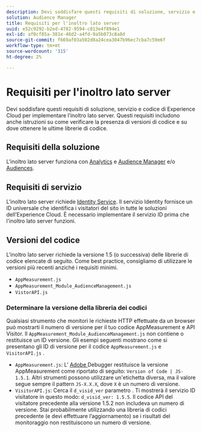 ```yaml
---
description: Devi soddisfare questi requisiti di soluzione, servizio e codice di Experience Cloud per implementare l’inoltro lato server. Questi requisiti includono anche istruzioni su come verificare la presenza di versioni di codice e su dove ottenere le ultime librerie di codice.
solution: Audience Manager
title: Requisiti per l'inoltro lato server
uuid: e52c9292-b2ed-4782-9594-c813e4f894e1
exl-id: af0cf85a-381e-46d2-a4fd-9a5b073c8a8d
source-git-commit: f669af03a502d8a24cea3047b96ec7cba7c59e6f
workflow-type: tm+mt
source-wordcount: '315'
ht-degree: 2%

---
```


# Requisiti per l&#39;inoltro lato server

Devi soddisfare questi requisiti di soluzione, servizio e codice di Experience Cloud per implementare l’inoltro lato server. Questi requisiti includono anche istruzioni su come verificare la presenza di versioni di codice e su dove ottenere le ultime librerie di codice.

## Requisiti della soluzione

L&#39;inoltro lato server funziona con [Analytics](https://www.adobe.com/data-analytics-cloud/analytics.html) e [Audience Manager](https://www.adobe.com/data-analytics-cloud/audience-manager.html) e/o [Audiences](https://experienceleague.adobe.com/docs/core-services/interface/audiences/audience-library.html).

## Requisiti di servizio

L&#39;inoltro lato server richiede [Identity Service](https://experienceleague.adobe.com/docs/id-service/using/home.html). Il servizio Identity fornisce un ID universale che identifica i visitatori del sito in tutte le soluzioni dell’Experience Cloud. È necessario implementare il servizio ID prima che l&#39;inoltro lato server funzioni.

## Versioni del codice

L&#39;inoltro lato server richiede la versione 1.5 (o successiva) delle librerie di codice elencate di seguito. Come best practice, consigliamo di utilizzare le versioni più recenti anziché i requisiti minimi.

* `AppMeasurement.js`
* `AppMeasurement_Module_AudienceManagement.js`
* `VistorAPI.js`

### Determinare la versione della libreria dei codici

Qualsiasi strumento che monitori le richieste HTTP effettuate da un browser può mostrarti il numero di versione per il tuo codice AppMeasurement e API Visitor. Il `AppMeasurement_Module_AudienceManagement.js` non contiene o restituisce un ID versione. Gli esempi seguenti mostrano come si presentano gli ID di versione per il codice `AppMeasurement.js` e `VisitorAPI.js` .

* `AppMeasurement.js`: L’ [Adobe ](https://experienceleague.adobe.com/docs/analytics/implementation/validate/debugger.html) Debugger restituisce la versione AppMeasurement come riportato di seguito:  `Version of Code | JS-1.5.1`. Altri strumenti possono utilizzare un&#39;etichetta diversa, ma il valore segue sempre il pattern `JS-X.X.X`, dove `X` è un numero di versione.
* `VisitorAPI.js`: Cerca il  `d_visid_ver` parametro . Ti mostrerà il servizio ID visitatore in questo modo: `d_visid_ver: 1.5.5`. Il codice API del visitatore precedente alla versione 1.5.2 non includeva un numero di versione. Stai probabilmente utilizzando una libreria di codici precedente (e devi effettuare l’aggiornamento) se i risultati del monitoraggio non restituiscono un numero di versione.
